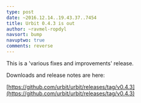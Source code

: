 ```yaml
---
type: post
date: ~2016.12.14..19.43.37..7454
title: Urbit 0.4.3 is out
author: ~ravmel-ropdyl
navsort: bump
navuptwo: true
comments: reverse
---
```


This is a 'various fixes and improvements' release.

Downloads and release notes are here:

[https://github.com/urbit/urbit/releases/tag/v0.4.3](https://github.com/urbit/urbit/releases/tag/v0.4.3)